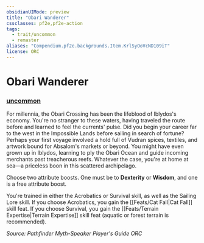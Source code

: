 ```yaml
---
obsidianUIMode: preview
title: "Obari Wanderer"
cssclasses: pf2e,pf2e-action
tags:
  - trait/uncommon
  - remaster
aliases: "Compendium.pf2e.backgrounds.Item.KrlSyOoVcND109iT"
license: ORC
---
```

# Obari Wanderer

### [uncommon](uncommon "Uncommon Rarity Trait")






For millennia, the Obari Crossing has been the lifeblood of Iblydos's economy. You're no stranger to these waters, having traveled the route before and learned to feel the currents' pulse. Did you begin your career far to the west in the Impossible Lands before sailing in search of fortune? Perhaps your first voyage involved a hold full of Vudran spices, textiles, and artwork bound for Absalom's markets or beyond. You might have even grown up in Iblydos, learning to ply the Obari Ocean and guide incoming merchants past treacherous reefs. Whatever the case, you're at home at sea—a priceless boon in this scattered archipelago.

Choose two attribute boosts. One must be to **Dexterity** or **Wisdom**, and one is a free attribute boost.

You're trained in either the Acrobatics or Survival skill, as well as the Sailing Lore skill. If you choose Acrobatics, you gain the [[Feats/Cat Fall|Cat Fall]] skill feat. If you choose Survival, you gain the [[Feats/Terrain Expertise|Terrain Expertise]] skill feat (aquatic or forest terrain is recommended).

*Source: Pathfinder Myth-Speaker Player's Guide*
*ORC*